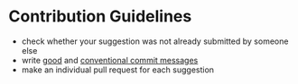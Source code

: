 # Contribution Guidelines

- check whether your suggestion was not already submitted by someone else
- write [good](https://cbea.ms/git-commit/) and [conventional commit messages](https://www.conventionalcommits.org/en/v1.0.0/)
- make an individual pull request for each suggestion

